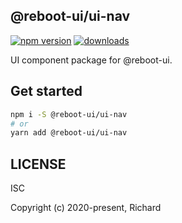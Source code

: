 ## @reboot-ui/ui-nav

[![npm version](https://img.shields.io/npm/v/@reboot-ui/ui-nav.svg)](https://www.npmjs.org/package/@reboot-ui/ui-nav)
[![downloads](https://img.shields.io/npm/dm/@reboot-ui/ui-nav.svg)](https://www.npmjs.org/package/@reboot-ui/ui-nav)

UI component package for @reboot-ui.

## Get started

```bash
npm i -S @reboot-ui/ui-nav
# or
yarn add @reboot-ui/ui-nav
```

## LICENSE

ISC

Copyright (c) 2020-present, Richard
